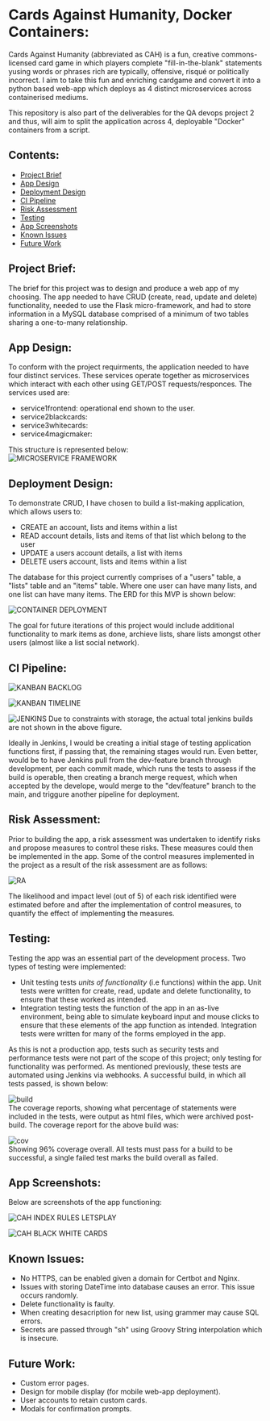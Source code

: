 # Cards Against Humanity, Docker Containers:
Cards Against Humanity (abbreviated as CAH) is a fun, creative commons-licensed card game in which players complete "fill-in-the-blank" statements yusing words or phrases rich are typically, offensive, risqué or politically incorrect. I aim to take this fun and enriching cardgame and convert it into a python based web-app which deploys as 4 distinct microservices across containerised mediums.

This repository is also part of the deliverables for the QA devops project 2 and thus, will aim to split the application across 4, deployable "Docker" containers from a script.

## Contents:
* [Project Brief](#Project-Brief)  
* [App Design](#App-Design)
* [Deployment Design](#Deployment-Design)
* [CI Pipeline](#CI-Pipeline)  
* [Risk Assessment](#Risk-Assessment)
* [Testing](#Testing)
* [App Screenshots](#App-Screenshots)
* [Known Issues](#Known-Issues)
* [Future Work](#Future-Work)

## Project Brief:  
The brief for this project was to design and produce a web app of my choosing. The app needed to have CRUD (create, read, update and delete) functionality, needed to use the Flask micro-framework, and had to store information in a MySQL database comprised of a minimum of two tables sharing a one-to-many relationship. 


## App Design:  
To conform with the project requirments, the application needed to have four distinct services. These services operate together as microservices which interact with each other using GET/POST requests/responces. The services used are:
* service1frontend: operational end shown to the user.
* service2blackcards: 
* service3whitecards:
* service4magicmaker:

This structure is represented below:  
![MICROSERVICE FRAMEWORK](https://github.com/dkthecoder/Cards-Against-Humanity-Docker-Containers/blob/main/figures/CAH%20framework.png?raw=true)  

## Deployment Design:
To demonstrate CRUD, I have chosen to build a list-making application, which allows users to:
* CREATE an account, lists and items within a list
* READ account details, lists and items of that list which belong to the user
* UPDATE a users account details, a list with items
* DELETE users account, lists and items within a list

The database for this project currently comprises of a "users" table, a "lists" table and an "items" table. Where one user can have many lists, and one list can have many items. The ERD for this MVP is shown below:  

![CONTAINER DEPLOYMENT](https://github.com/dkthecoder/Cards-Against-Humanity-Docker-Containers/blob/main/figures/CAH%20cluster%20deploy%20diagram.png?raw=true)

The goal for future iterations of this project would include additional functionality to mark items as done, archieve lists, share lists amongst other users (almost like a list social network).


## CI Pipeline:  
![KANBAN BACKLOG]()

![KANBAN TIMELINE]()

![JENKINS]()
Due to constraints with storage, the actual total jenkins builds are not shown in the above figure.

Ideally in Jenkins, I would be creating a initial stage of testing application functions first, if passing that, the remaining stages would  run. Even better, would be to have Jenkins pull from the dev-feature branch through development, per each commit made, which runs the tests to assess if the build is operable, then creating a branch merge request, which when accepted by the develope, would merge to the "dev/feature" branch to the main, and triggure another pipeline for deployment.


## Risk Assessment:
Prior to building the app, a risk assessment was undertaken to identify risks and propose measures to control these risks. These measures could then be implemented in the app. Some of the control measures implemented in the project as a result of the risk assessment are as follows:  

![RA](https://github.com/dkthecoder/Cards-Against-Humanity-Docker-Containers/blob/main/figures/risk%20assessment.png?raw=true)  

The likelihood and impact level (out of 5) of each risk identified were estimated before and after the implementation of control measures, to quantify the effect of implementing the measures.

## Testing:  
Testing the app was an essential part of the development process. Two types of testing were implemented:  
* Unit testing tests _units of functionality_ (i.e functions) within the app. Unit tests were written for create, read, update and delete functionality, to ensure that these worked as intended.
* Integration testing tests the function of the app in an as-live environment, being able to simulate keyboard input and mouse clicks to ensure that these elements of the app function as intended. Integration tests were written for many of the forms employed in the app.  

As this is not a production app, tests such as security tests and performance tests were not part of the scope of this project; only testing for functionality was performed. As mentioned previously, these tests are automated using Jenkins via webhooks. A successful build, in which all tests passed, is shown below:  

![build]()  
The coverage reports, showing what percentage of statements were included in the tests, were output as html files, which were archived post-build. The coverage report for the above build was:  

![cov]()  
Showing 96% coverage overall. All tests must pass for a build to be successful, a single failed test marks the build overall as failed.


## App Screenshots:  
Below are screenshots of the app functioning:

![CAH INDEX RULES LETSPLAY](https://github.com/dkthecoder/Cards-Against-Humanity-Docker-Containers/blob/main/figures/screenshots/CAH%20index%20rules%20lets%20play.png?raw=true)  

![CAH BLACK WHITE CARDS](https://github.com/dkthecoder/Cards-Against-Humanity-Docker-Containers/blob/main/figures/screenshots/CAH%20black%20white%20cards.png?raw=true)  



## Known Issues:
* No HTTPS, can be enabled given a domain for Certbot and Nginx.
* Issues with storing DateTime into database causes an error. This issue occurs randomly.
* Delete functionality is faulty.
* When creating desacription for new list, using grammer may cause SQL errors.
* Secrets are passed through "sh" using Groovy String interpolation which is insecure.

## Future Work:
* Custom error pages.
* Design for mobile display (for mobile web-app deployment).
* User accounts to retain custom cards.
* Modals for confirmation prompts.
